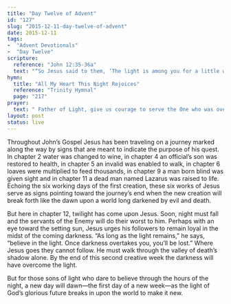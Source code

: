 ```yaml
---
title: "Day Twelve of Advent"
id: "127"
slug: "2015-12-11-day-twelve-of-advent"
date: 2015-12-11
tags:
-  "Advent Devotionals"
-  "Day Twelve"
scripture:
  reference: "John 12:35-36a"
  text: "“So Jesus said to them, ‘The light is among you for a little while longer. Walk while you have the light, lest darkness overtake you. The one who walks in darkness does not know where he is going. While you have the light, believe in the light, that you may become sons of light.’”"
hymn:
  title: "All My Heart This Night Rejoices"
  reference: "Trinity Hymnal"
  page: "217"
prayer:
  text: " Father of Light, give us courage to serve the One who was overcome by the night for us, that we might become sons and daughters of the dawn to illumine a darkened world. Amen."
layout: post
status: live
---
```


Throughout John’s Gospel Jesus has been traveling on a journey marked along the way by signs that are meant to indicate the purpose of his quest. In chapter 2 water was changed to wine, in chapter 4 an official’s son was restored to health, in chapter 5 an invalid was enabled to walk, in chapter 6 loaves were multiplied to feed thousands, in chapter 9 a man born blind was given sight and in chapter 11 a dead man named Lazarus was raised to life. Echoing the six working days of the first creation, these six works of Jesus serve as signs pointing toward the journey’s end when the new creation will break forth like the dawn upon a world long darkened by evil and death.

But here in chapter 12, twilight has come upon Jesus. Soon, night must fall and the servants of the Enemy will do their worst to him. Perhaps with an eye toward the setting sun, Jesus urges his followers to remain loyal in the midst of the coming darkness. “As long as the light remains,” he says, “believe in the light. Once darkness overtakes you, you’ll be lost.” Where Jesus goes they cannot follow. He must walk through the valley of death’s shadow alone. By the end of this second creative week the darkness will have overcome the light.

But for those sons of light who dare to believe through the hours of the night, a new day will dawn—the first day of a new week—as the light of God’s glorious future breaks in upon the world to make it new.
